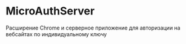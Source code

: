 # MicroAuthServer
Расширение Chrome и серверное приложение для авторизации на вебсайтах по индивидуальному ключу
